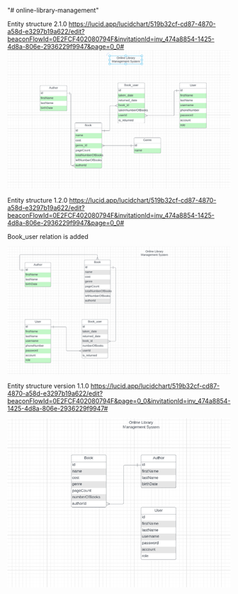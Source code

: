 "# online-library-management"

Entity structure 2.1.0
https://lucid.app/lucidchart/519b32cf-cd87-4870-a58d-e3297b19a622/edit?beaconFlowId=0E2FCF402080794F&invitationId=inv_474a8854-1425-4d8a-806e-2936229f9947&page=0_0#
![img_2.png](img_2.png)


Entity structure 1.2.0
https://lucid.app/lucidchart/519b32cf-cd87-4870-a58d-e3297b19a622/edit?beaconFlowId=0E2FCF402080794F&invitationId=inv_474a8854-1425-4d8a-806e-2936229f9947&page=0_0#

Book_user relation is added 

![img_1.png](img_1.png)


Entity structure version 1.1.0
https://lucid.app/lucidchart/519b32cf-cd87-4870-a58d-e3297b19a622/edit?beaconFlowId=0E2FCF402080794F&page=0_0&invitationId=inv_474a8854-1425-4d8a-806e-2936229f9947#

![img.png](img.png) 